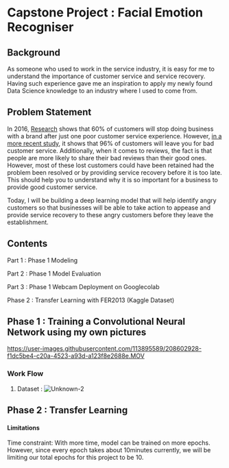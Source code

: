 # Capstone Project : Facial Emotion Recogniser
## Background
As someone who used to work in the service industry, it is easy for me to understand the importance of customer service and service recovery. Having such experience gave me an inspiration to apply my newly found Data Science knowledge to an industry where I used to come from.

## Problem Statement
In 2016, [Research](https://cloudblogs.microsoft.com/dynamics365/bdm/2016/07/22/4-frustrating-customer-service-experiences-and-how-to-fix-them/) shows that 60% of customers will stop doing business with a brand after just one poor customer service experience. However, [in a more recent study](https://www.forbes.com/sites/shephyken/2020/07/12/ninety-six-percent-of-customers-will-leave-you-for-bad-customer-service/?sh=64bd471d30f8), it shows that 96% of customers will leave you for bad customer service. Additionally, when it comes to reviews, the fact is that people are more likely to share their bad reviews than their good ones. However, most of these lost customers could have been retained had the problem been resolved or by providing service recovery before it is too late. This should help you to understand why it is so important for a business to provide good customer service.

Today, I will be building a deep learning model that will help identify angry customers so that businesses will be able to take action to appease and provide service recovery to these angry customers before they leave the establishment.

## Contents

Part 1 : Phase 1 Modeling

Part 2 : Phase 1 Model Evaluation

Part 3 : Phase 1 Webcam Deployment on Googlecolab

Phase 2 : Transfer Learning with FER2013 (Kaggle Dataset)

## Phase 1 : Training a Convolutional Neural Network using my own pictures
https://user-images.githubusercontent.com/113895589/208602928-f1dc5be4-c20a-4523-a93d-a123f8e2688e.MOV

### Work Flow
1) Dataset : 
![Unknown-2](https://user-images.githubusercontent.com/113895589/209963395-9ea233f1-483a-4451-b47f-014570d031bf.png)

## Phase 2 : Transfer Learning

#### Limitations

Time constraint: With more time, model can be trained on more epochs. However, since every epoch takes about 10minutes currently, we will be limiting our total epochs for this project to be 10.
